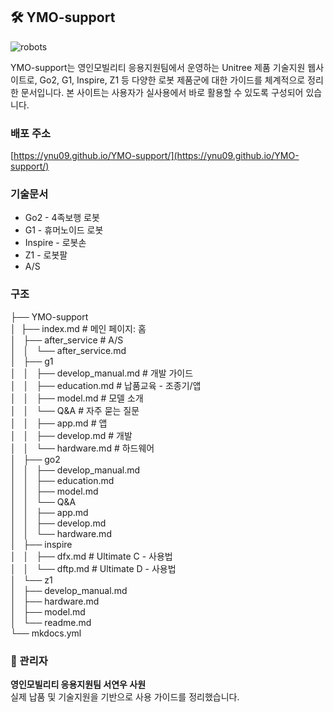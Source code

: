 ## 🛠️ YMO-support

![robots](https://encrypted-tbn0.gstatic.com/images?q=tbn:ANd9GcQF0bZxs66vE1usLi6J-ihLPxUgm_ac71EreA&s)

YMO-support는 영인모빌리티 응용지원팀에서 운영하는 Unitree 제품 기술지원 웹사이트로, Go2, G1, Inspire, Z1 등 다양한 로봇 제품군에 대한 가이드를 체계적으로 정리한 문서입니다. 본 사이트는 사용자가 실사용에서 바로 활용할 수 있도록 구성되어 있습니다.   

###  배포 주소
[https://ynu09.github.io/YMO-support/](https://ynu09.github.io/YMO-support/)

### 기술문서 

- Go2 - 4족보행 로봇
- G1 - 휴머노이드 로봇
- Inspire - 로봇손
- Z1 - 로봇팔
- A/S

### 구조

├── YMO-support  
│   ├── index.md # 메인 페이지: 홈  
│   ├── after_service # A/S  
│   │   └── after_service.md  
│   ├── g1  
│   │   ├── develop_manual.md # 개발 가이드  
│   │   ├── education.md # 납품교육 - 조종기/앱  
│   │   ├── model.md # 모델 소개  
│   │   └── Q&A # 자주 묻는 질문  
│   │       ├── app.md # 앱  
│   │       ├── develop.md # 개발  
│   │       └── hardware.md # 하드웨어  
│   ├── go2  
│   │   ├── develop_manual.md  
│   │   ├── education.md  
│   │   ├── model.md  
│   │   └── Q&A  
│   │       ├── app.md  
│   │       ├── develop.md  
│   │       └── hardware.md  
│   ├── inspire  
│   │   ├── dfx.md # Ultimate C - 사용법  
│   │   └── dftp.md # Ultimate D - 사용법   
│   └── z1  
│       ├── develop_manual.md  
│       ├── hardware.md  
│       ├── model.md  
│       └── readme.md  
└── mkdocs.yml  

### 🙋 관리자
**영인모빌리티 응용지원팀 서연우 사원**  
실제 납품 및 기술지원을 기반으로 사용 가이드를 정리했습니다.